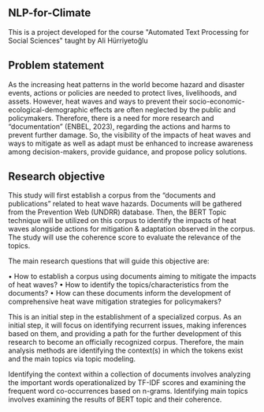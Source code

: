 ## NLP-for-Climate
This is a project developed for the course "Automated Text Processing for Social Sciences" taught by Ali Hürriyetoğlu

## Problem statement
As the increasing heat patterns in the world become hazard and disaster events, actions or policies are needed to protect lives, livelihoods, and assets. However, heat waves and ways to prevent their socio-economic-ecological-demographic effects are often neglected by the public and policymakers. Therefore, there is a need for more research and “documentation” (ENBEL, 2023), regarding the actions and harms to prevent further damage. So, the visibility of the impacts of heat waves and ways to mitigate as well as adapt must be enhanced to increase awareness among decision-makers, provide guidance, and propose policy solutions. 

## Research objective
This study will first establish a corpus from the “documents and publications” related to heat wave hazards.  Documents will be gathered from the Prevention Web (UNDRR) database. Then, the BERT Topic technique will be utilized on this corpus to identify the impacts of heat waves alongside actions for mitigation & adaptation observed in the corpus. The study will use the coherence score to evaluate the relevance of the topics. 

The main research questions that will guide this objective are:

•	How to establish a corpus using documents aiming to mitigate the impacts of heat waves?
•	How to identify the topics/characteristics from the documents?
•	How can these documents inform the development of comprehensive heat wave mitigation strategies for policymakers?

This is an initial step in the establishment of a specialized corpus. As an initial step, it will focus on identifying recurrent issues, making inferences based on them, and providing a path for the further development of this research to become an officially recognized corpus. Therefore, the main analysis methods are identifying the context(s) in which the tokens exist and the main topics via topic modeling. 

Identifying the context within a collection of documents involves analyzing the important words operationalized by TF-IDF scores and examining the frequent word co-occurrences based on n-grams. Identifying main topics involves examining the results of BERT topic and their coherence. 
